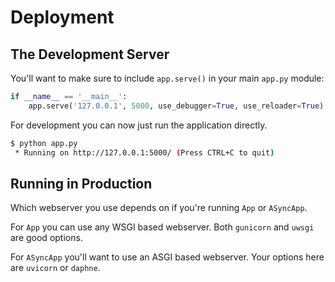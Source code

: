 # Deployment

## The Development Server

You'll want to make sure to include `app.serve()` in your main `app.py` module:

```python
if __name__ == '__main__':
    app.serve('127.0.0.1', 5000, use_debugger=True, use_reloader=True)
```

For development you can now just run the application directly.

```bash
$ python app.py
 * Running on http://127.0.0.1:5000/ (Press CTRL+C to quit)
```

## Running in Production

Which webserver you use depends on if you're running `App` or `ASyncApp`.

For `App` you can use any WSGI based webserver. Both `gunicorn` and `uwsgi`
are good options.

For `ASyncApp` you'll want to use an ASGI based webserver. Your options
here are `uvicorn` or `daphne`.
